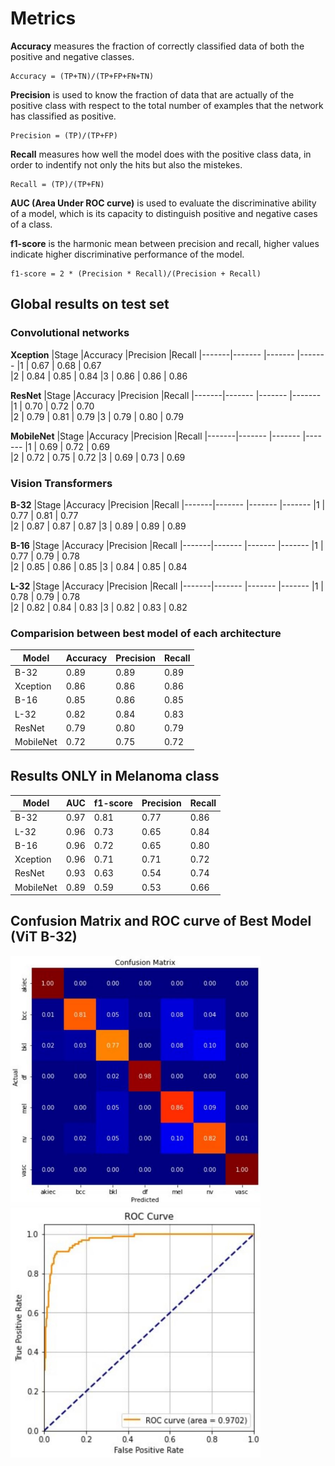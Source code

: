 # Metrics

**Accuracy** measures the fraction of correctly classified data of both the positive and negative classes.
```
Accuracy = (TP+TN)/(TP+FP+FN+TN)
```

**Precision** is used to know the fraction of data that are actually of the positive class with respect to the total number of examples that the network has classified as positive.
```
Precision = (TP)/(TP+FP)
```

**Recall** measures how well the model does with the positive class data, in order to indentify not only the hits but also the mistekes.
```
Recall = (TP)/(TP+FN)
```

**AUC (Area Under ROC curve)** is used to evaluate the discriminative ability of a model, which is its capacity to distinguish positive and negative cases of a class.

**f1-score** is the harmonic mean between precision and recall, higher values indicate higher discriminative performance of the model.
```
f1-score = 2 * (Precision * Recall)/(Precision + Recall)
```

## Global results on test set

### Convolutional networks

**Xception**
|Stage  |Accuracy |Precision  |Recall 
|-------|-------  |-------    |------- 
|1      | 0.67    | 0.68      | 0.67    
|2      | 0.84    | 0.85      | 0.84 
|3      | 0.86    | 0.86      | 0.86 

**ResNet**
|Stage  |Accuracy |Precision  |Recall 
|-------|-------  |-------    |------- 
|1      | 0.70    | 0.72      | 0.70    
|2      | 0.79    | 0.81      | 0.79 
|3      | 0.79    | 0.80      | 0.79 

**MobileNet**
|Stage  |Accuracy |Precision  |Recall 
|-------|-------  |-------    |------- 
|1      | 0.69    | 0.72      | 0.69    
|2      | 0.72    | 0.75      | 0.72 
|3      | 0.69    | 0.73      | 0.69 

### Vision Transformers

**B-32**
|Stage  |Accuracy |Precision  |Recall 
|-------|-------  |-------    |------- 
|1      | 0.77    | 0.81      | 0.77    
|2      | 0.87    | 0.87      | 0.87 
|3      | 0.89    | 0.89      | 0.89 

**B-16**
|Stage  |Accuracy |Precision  |Recall 
|-------|-------  |-------    |------- 
|1      | 0.77    | 0.79      | 0.78    
|2      | 0.85    | 0.86      | 0.85 
|3      | 0.84    | 0.85      | 0.84 

**L-32**
|Stage  |Accuracy |Precision  |Recall 
|-------|-------  |-------    |------- 
|1      | 0.78    | 0.79      | 0.78    
|2      | 0.82    | 0.84      | 0.83 
|3      | 0.82    | 0.83      | 0.82 

### Comparision between best model of each architecture

|Model  |Accuracy |Precision  |Recall 
|-------|-------  |-------    |------- 
|B-32   | 0.89    | 0.89      | 0.89    
|Xception| 0.86    | 0.86      | 0.86 
|B-16   | 0.85    | 0.86      | 0.85
|L-32   | 0.82    | 0.84      | 0.83
|ResNet | 0.79    | 0.80      | 0.79
|MobileNet | 0.72    | 0.75      | 0.72

## Results ONLY in Melanoma class

|Model  |AUC      |f1-score   |Precision   |Recall 
|-------|-------  |-------    |-------     |------ 
|B-32   | 0.97    | 0.81      | 0.77       | 0.86    
|L-32   | 0.96    | 0.73      | 0.65       | 0.84
|B-16   | 0.96    | 0.72      | 0.65       | 0.80
|Xception| 0.96   | 0.71      | 0.71       | 0.72
|ResNet | 0.93    | 0.63      | 0.54       | 0.74
|MobileNet | 0.89 | 0.59      | 0.53       | 0.66

## Confusion Matrix and ROC curve of Best Model (ViT B-32)

<img src="images/matrix.JPG" alt="Texto alternativo" width="400" height="400">



<img src="images/auc.JPG" alt="Texto alternativo" width="400" height="400">



